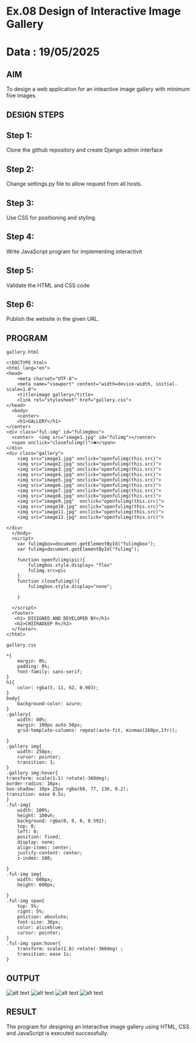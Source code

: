 # Ex.08 Design of Interactive Image Gallery
# Data : 19/05/2025

## AIM
  To design a web application for an inteactive image gallery with minimum five images.

## DESIGN STEPS

## Step 1:

Clone the github repository and create Django admin interface

## Step 2:

Change settings.py file to allow request from all hosts.

## Step 3:

Use CSS for positioning and styling.

## Step 4:

Write JavaScript program for implementing interactivit

## Step 5:

Validate the HTML and CSS code

## Step 6:

Publish the website in the given URL.

## PROGRAM
~~~
gallery.html

<!DOCTYPE html>
<html lang="en">
<head>
    <meta charset="UTF-8">
    <meta name="viewport" content="width=device-width, initial-scale=1.0">
    <title>image gallery</title>
    <link rel="stylesheet" href="gallery.css">
</head>
  <body>
    <center>
    <h1>GALLERY</h1>
</center>
<div class="ful-img" id="fulimgbox">
  <center>  <img src="image1.jpg" id="fulimg"></center>
  <span onclick="closefulimg()">❌</span>
</div>
<div class="gallery">
    <img src="image1.jpg" onclick="openfulimg(this.src)">
    <img src="image2.jpg" onclick="openfulimg(this.src)">
    <img src="image3.jpg" onclick="openfulimg(this.src)">
    <img src="image4.jpg" onclick="openfulimg(this.src)">
    <img src="image5.jpg" onclick="openfulimg(this.src)">
    <img src="image6.jpg" onclick="openfulimg(this.src)">
    <img src="image7.jpg" onclick="openfulimg(this.src)">
    <img src="image8.jpg" onclick="openfulimg(this.src)">
    <img src="image9.jpg"  onclick="openfulimg(this.src)">
    <img src="image10.jpg" onclick="openfulimg(this.src)">
    <img src="image11.jpg" onclick="openfulimg(this.src)">
    <img src="image12.jpg" onclick="openfulimg(this.src)">
    
</div>
  </body>
  <script>
    var fulimgbox=document.getElementById("fulimgbox");
    var fulimg=document.getElementById("fulimg");

    function openfulimg(pic){
        fulimgbox.style.display= "flex"
        fulimg.src=pic
    }
    function closefulimg(){
        fulimgbox.style.display="none";
       
    }
    
  </script>
  <footer>
   <h1> DISIGNED AND DEVELOPED BY</h1>
   <h2>CHIIRADEEP R</h2>
  </footer>
</html>
~~~
~~~
gallery.css

*{
    margin: 0%;
    padding: 0%;
    font-family: sans-serif;
}
h1{
    color: rgba(5, 11, 62, 0.903);
}
body{
    background-color: azure;
}
.gallery{
    width: 80%;
    margin: 100px auto 50px;
    grid-template-columns: repeat(auto-fit, minmax(260px,1fr));
     
}
.gallery img{
    width: 250px;
    cursor: pointer;
    transition: 1;
}
.gallery img:hover{
transform: scale(1.1) rotate(-360deg);
border-radius: 16px;
box-shadow: 10px 25px rgba(68, 77, 136, 0.2);
transition: ease 0.5s;
}
.ful-img{
    width: 100%;
    height: 100vh;
    background: rgba(0, 0, 0, 0.592);
    top: 0;
    left: 0;
    position: fixed;
    display: none;
    align-items: center;
    justify-content: center;
    z-index: 100;

}
.ful-img img{
    width: 600px;
    height: 600px;
    
}
.ful-img span{
    top: 5%;
    right: 5%;
    position: absolute;
    font-size: 36px;
    color: aliceblue;
    cursor: pointer;
}
.ful-img span:hover{
    transform: scale(1.8) rotate(-360deg) ;
    transition: ease 1s;
}
~~~

## OUTPUT
![alt text](<Screenshot 2025-05-19 224408.png>)
![alt text](<Screenshot 2025-05-19 224427.png>)
![alt text](<Screenshot 2025-05-19 224440.png>)
![alt text](<Screenshot 2025-05-19 224458.png>)


## RESULT
  The program for designing an interactive image gallery using HTML, CSS and JavaScript is executed successfully.
